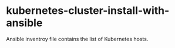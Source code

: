 # kubernetes-cluster-install-with-ansible
Ansible inventroy file contains the list of Kubernetes hosts. 
